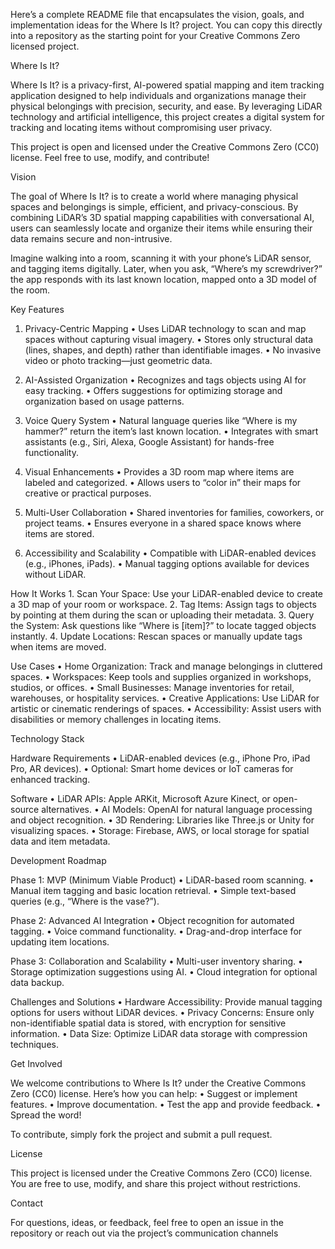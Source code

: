 Here’s a complete README file that encapsulates the vision, goals, and implementation ideas for the Where Is It? project. You can copy this directly into a repository as the starting point for your Creative Commons Zero licensed project.

Where Is It?

Where Is It? is a privacy-first, AI-powered spatial mapping and item tracking application designed to help individuals and organizations manage their physical belongings with precision, security, and ease. By leveraging LiDAR technology and artificial intelligence, this project creates a digital system for tracking and locating items without compromising user privacy.

This project is open and licensed under the Creative Commons Zero (CC0) license. Feel free to use, modify, and contribute!

Vision

The goal of Where Is It? is to create a world where managing physical spaces and belongings is simple, efficient, and privacy-conscious. By combining LiDAR’s 3D spatial mapping capabilities with conversational AI, users can seamlessly locate and organize their items while ensuring their data remains secure and non-intrusive.

Imagine walking into a room, scanning it with your phone’s LiDAR sensor, and tagging items digitally. Later, when you ask, “Where’s my screwdriver?” the app responds with its last known location, mapped onto a 3D model of the room.

Key Features

1. Privacy-Centric Mapping
	•	Uses LiDAR technology to scan and map spaces without capturing visual imagery.
	•	Stores only structural data (lines, shapes, and depth) rather than identifiable images.
	•	No invasive video or photo tracking—just geometric data.

2. AI-Assisted Organization
	•	Recognizes and tags objects using AI for easy tracking.
	•	Offers suggestions for optimizing storage and organization based on usage patterns.

3. Voice Query System
	•	Natural language queries like “Where is my hammer?” return the item’s last known location.
	•	Integrates with smart assistants (e.g., Siri, Alexa, Google Assistant) for hands-free functionality.

4. Visual Enhancements
	•	Provides a 3D room map where items are labeled and categorized.
	•	Allows users to “color in” their maps for creative or practical purposes.

5. Multi-User Collaboration
	•	Shared inventories for families, coworkers, or project teams.
	•	Ensures everyone in a shared space knows where items are stored.

6. Accessibility and Scalability
	•	Compatible with LiDAR-enabled devices (e.g., iPhones, iPads).
	•	Manual tagging options available for devices without LiDAR.

How It Works
	1.	Scan Your Space: Use your LiDAR-enabled device to create a 3D map of your room or workspace.
	2.	Tag Items: Assign tags to objects by pointing at them during the scan or uploading their metadata.
	3.	Query the System: Ask questions like “Where is [item]?” to locate tagged objects instantly.
	4.	Update Locations: Rescan spaces or manually update tags when items are moved.

Use Cases
	•	Home Organization: Track and manage belongings in cluttered spaces.
	•	Workspaces: Keep tools and supplies organized in workshops, studios, or offices.
	•	Small Businesses: Manage inventories for retail, warehouses, or hospitality services.
	•	Creative Applications: Use LiDAR for artistic or cinematic renderings of spaces.
	•	Accessibility: Assist users with disabilities or memory challenges in locating items.

Technology Stack

Hardware Requirements
	•	LiDAR-enabled devices (e.g., iPhone Pro, iPad Pro, AR devices).
	•	Optional: Smart home devices or IoT cameras for enhanced tracking.

Software
	•	LiDAR APIs: Apple ARKit, Microsoft Azure Kinect, or open-source alternatives.
	•	AI Models: OpenAI for natural language processing and object recognition.
	•	3D Rendering: Libraries like Three.js or Unity for visualizing spaces.
	•	Storage: Firebase, AWS, or local storage for spatial data and item metadata.

Development Roadmap

Phase 1: MVP (Minimum Viable Product)
	•	LiDAR-based room scanning.
	•	Manual item tagging and basic location retrieval.
	•	Simple text-based queries (e.g., “Where is the vase?”).

Phase 2: Advanced AI Integration
	•	Object recognition for automated tagging.
	•	Voice command functionality.
	•	Drag-and-drop interface for updating item locations.

Phase 3: Collaboration and Scalability
	•	Multi-user inventory sharing.
	•	Storage optimization suggestions using AI.
	•	Cloud integration for optional data backup.

Challenges and Solutions
	•	Hardware Accessibility: Provide manual tagging options for users without LiDAR devices.
	•	Privacy Concerns: Ensure only non-identifiable spatial data is stored, with encryption for sensitive information.
	•	Data Size: Optimize LiDAR data storage with compression techniques.

Get Involved

We welcome contributions to Where Is It? under the Creative Commons Zero (CC0) license. Here’s how you can help:
	•	Suggest or implement features.
	•	Improve documentation.
	•	Test the app and provide feedback.
	•	Spread the word!

To contribute, simply fork the project and submit a pull request.

License

This project is licensed under the Creative Commons Zero (CC0) license. You are free to use, modify, and share this project without restrictions.

Contact

For questions, ideas, or feedback, feel free to open an issue in the repository or reach out via the project’s communication channels
